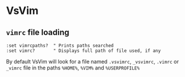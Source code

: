 # VsVim

## `vimrc` file loading

```vim
:set vimrcpaths?  " Prints paths searched
:set vimrc?       " Displays full path of file used, if any
```
By default VsVim will look for a file named `.vsvimrc`, `_vsvimrc`, `.vimrc` or `_vimrc` file
in the paths `%HOME%`, `%VIM%` and `%USERPROFILE%`
